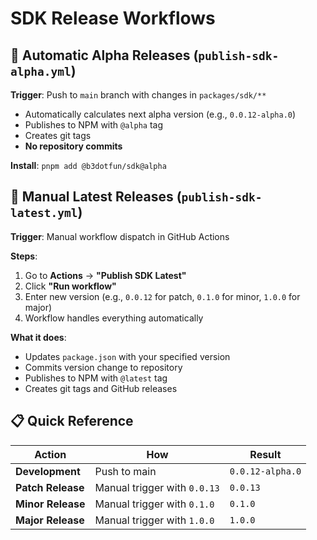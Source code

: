 # SDK Release Workflows

## 🚀 Automatic Alpha Releases (`publish-sdk-alpha.yml`)

**Trigger**: Push to `main` branch with changes in `packages/sdk/**`

- Automatically calculates next alpha version (e.g., `0.0.12-alpha.0`)
- Publishes to NPM with `@alpha` tag
- Creates git tags
- **No repository commits**

**Install**: `pnpm add @b3dotfun/sdk@alpha`

## 🎯 Manual Latest Releases (`publish-sdk-latest.yml`)

**Trigger**: Manual workflow dispatch in GitHub Actions

**Steps**:

1. Go to **Actions** → **"Publish SDK Latest"**
2. Click **"Run workflow"**
3. Enter new version (e.g., `0.0.12` for patch, `0.1.0` for minor, `1.0.0` for major)
4. Workflow handles everything automatically

**What it does**:

- Updates `package.json` with your specified version
- Commits version change to repository
- Publishes to NPM with `@latest` tag
- Creates git tags and GitHub releases

## 📋 Quick Reference

| Action            | How                          | Result           |
| ----------------- | ---------------------------- | ---------------- |
| **Development**   | Push to main                 | `0.0.12-alpha.0` |
| **Patch Release** | Manual trigger with `0.0.13` | `0.0.13`         |
| **Minor Release** | Manual trigger with `0.1.0`  | `0.1.0`          |
| **Major Release** | Manual trigger with `1.0.0`  | `1.0.0`          |
